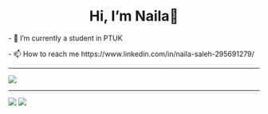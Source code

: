 <h1 align="center">Hi, I’m Naila💞️</h1>
<p>- 🌱 I’m currently a student in PTUK</p>
<p>- 📫 How to reach me https://www.linkedin.com/in/naila-saleh-295691279/</p>
<hr/>
<img src="https://leetcard.jacoblin.cool/naila_saleh?theme=dark&font=source_code_pro"/>
<hr/>
<img src="https://github-readme-stats.vercel.app/api?username=naila-saleh&theme=midnight-purple&show_icons=true"/>
<img src="https://github-readme-stats.vercel.app/api/top-langs/?username=naila-saleh&theme=midnight-purple&hide_progress=true"/>

<!---
naila-saleh/naila-saleh is a ✨ special ✨ repository because its `README.md` (this file) appears on your GitHub profile.
You can click the Preview link to take a look at your changes.
--->
